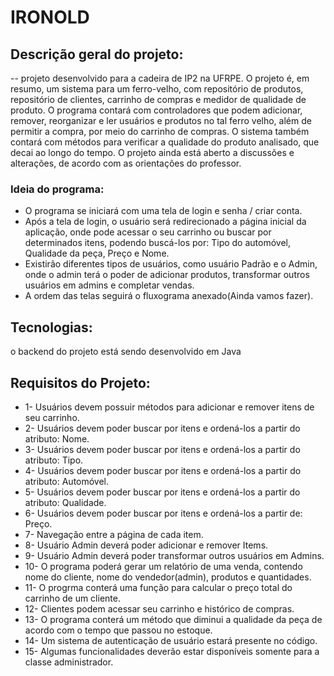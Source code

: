 # IRONOLD
## Descrição geral do projeto:
-- projeto desenvolvido para a cadeira de IP2 na UFRPE.
O projeto é, em resumo, um sistema para um ferro-velho, com repositório de produtos, repositório de clientes, carrinho de compras e medidor de qualidade de produto.
O programa contará com controladores que podem adicionar, remover, reorganizar e ler usuários e produtos no tal ferro velho, além de permitir a compra, por meio do carrinho de compras. O sistema também contará com métodos para verificar a qualidade do produto analisado, que decai ao longo do tempo.
O projeto ainda está aberto a discussões e alterações, de acordo com as orientações do professor.
### Ideia do programa:
* O programa se iniciará com uma tela de login e senha / criar conta.
* Após a tela de login, o usuário será redirecionado a página inicial da aplicação, onde pode acessar o seu carrinho ou buscar por determinados itens, podendo buscá-los por: Tipo do automóvel, Qualidade da peça, Preço e Nome.
* Existirão diferentes tipos de usuários, como usuário Padrão e o Admin, onde o admin terá o poder de adicionar produtos, transformar outros usuários em admins e completar vendas.
* A ordem das telas seguirá o fluxograma anexado(Ainda vamos fazer).
## Tecnologias:
o backend do projeto está sendo desenvolvido em Java
## Requisitos do Projeto:
* 1- Usuários devem possuir métodos para adicionar e remover itens de seu carrinho.
* 2- Usuários devem poder buscar por itens e ordená-los a partir do atributo: Nome.
* 3- Usuários devem poder buscar por itens e ordená-los a partir do atributo: Tipo.
* 4- Usuários devem poder buscar por itens e ordená-los a partir do atributo: Automóvel.
* 5- Usuários devem poder buscar por itens e ordená-los a partir do atributo: Qualidade.
* 6- Usuários devem poder buscar por itens e ordená-los a partir de: Preço.
* 7- Navegação entre a página de cada item.
* 8- Usuário Admin deverá poder adicionar e remover Items.
* 9- Usuário Admin deverá poder transformar outros usuários em Admins.
* 10- O programa poderá gerar um relatório de uma venda, contendo nome do cliente, nome do vendedor(admin), produtos e quantidades.
* 11- O progrma conterá uma função para calcular o preço total do carrinho de um cliente.
* 12- Clientes podem acessar seu carrinho e histórico de compras.
* 13- O programa conterá um método que diminui a qualidade da peça de acordo com o tempo que passou no estoque.
* 14- Um sistema de autenticação de usuário estará presente no código.
* 15- Algumas funcionalidades deverão estar disponíveis somente para a classe administrador.